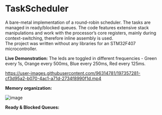 # TaskScheduler
A bare-metal implementation of a round-robin scheduler. The tasks are managed in ready/blocked queues. The code features extensive stack manipulations and work with the processor’s core registers, mainly during context-switching, therefore inline assembly is used.  
The project was written without any libraries for an STM32F407 microcontroller.  
  
**Live Demonstration:** The leds are toggled in different frequencies - Green every 1s, Orange every 500ms, Blue every 250ms, Red every 125ms.  
  
https://user-images.githubusercontent.com/96314781/197357281-cf3d95a2-b070-4ac1-a71d-2734f8990f1d.mp4

**Memory organization:**

![image](https://user-images.githubusercontent.com/96314781/200632540-3c752f1e-c418-4b1a-871d-9e6d0291c375.png)

**Ready & Blocked Queues:**

